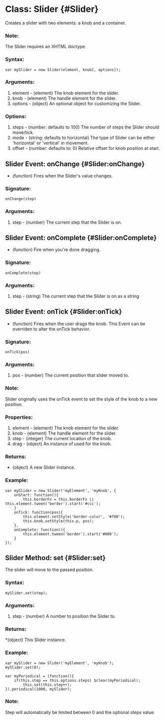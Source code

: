 Class: Slider {#Slider}
=======================

Creates a slider with two elements: a knob and a container.

### Note:

The Slider requires an XHTML doctype.

### Syntax:

	var mySlider = new Slider(element, knob[, options]);

### Arguments:

1. element - (element) The knob element for the slider.
2. knob    - (element) The handle element for the slider.
3. options - (object) An optional object for customizing the Slider.

###	Options:

1. steps  - (number: defaults to 100) The number of steps the Slider should move/tick.
2. mode   - (string: defaults to horizontal) The type of Slider can be either 'horizontal' or 'vertical' in movement.
3. offset - (number: defaults to: 0) Relative offset for knob position at start.

Slider Event: onChange {#Slider:onChange}
-----------------------------------------

* (function) Fires when the Slider's value changes.

### Signature:

	onChange(step)

### Arguments:

1. step - (number) The current step that the Slider is on.

Slider Event: onComplete {#Slider:onComplete}
---------------------------------------------

* (function) Fire when you're done dragging.

### Signature:

	onComplete(step)

### Arguments:

1. step - (string) The current step that the Slider is on as a string.

Slider Event: onTick {#Slider:onTick}
-------------------------------------

* (function) Fires when the user drags the knob. This Event can be overriden to alter the onTick behavior.

### Signature:

	onTick(pos)

### Arguments:

1. pos - (number) The current position that slider moved to.

### Note:

Slider originally uses the onTick event to set the style of the knob to a new position.

### Properties:

1. element - (element) The knob element for the slider.
2. knob    - (element) The handle element for the slider.
3. step    - (integer) The current location of the knob.
4. drag    - (object) An instance of <Drag> used for the knob.

### Returns:

* (object) A new Slider instance.

### Example:

	var mySlider = new Slider('myElement', 'myKnob', {
		onStart: function(){
			this.borderFx = this.borderFx || this.element.tween('border').start('#ccc');
		}
		onTick: function(pos){
			this.element.setStyle('border-color', '#f00');
			this.knob.setStyle(this.p, pos);
		},
		onComplete: function(){
			this.element.tween('border').start('#000');
		}
	});

Slider Method: set {#Slider:set}
--------------------------------

The slider will move to the passed position.

###	Syntax:

	mySlider.set(step);

###	Arguments:

1. step - (number) A number to position the Slider to.

###	Returns:

*(object) This Slider instance.

### Example:

	var mySlider = new Slider('myElement', 'myKnob');
	mySlider.set(0);

	var myPeriodical = (function(){
		if(this.step == this.options.steps) $clear(myPeriodical);
			this.set(this.step++);
	}).periodical(1000, mySlider);

###	Note:

Step will automatically be limited between 0 and the optional steps value.